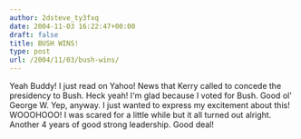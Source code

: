 ```yaml
---
author: 2dsteve_ty3fxq
date: 2004-11-03 16:22:47+00:00
draft: false
title: BUSH WINS!
type: post
url: /2004/11/03/bush-wins/
---
```


Yeah Buddy! I just read on Yahoo! News that Kerry called to concede the presidency to Bush. Heck yeah! I'm glad because I voted for Bush. Good ol' George W. Yep, anyway. I just wanted to express my excitement about this! WOOOHOOO! I was scared for a little while but it all turned out alright. Another 4 years of good strong leadership. Good deal!

